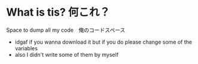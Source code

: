 # What is tis? 何これ？
Space to dump all my code　俺のコードスペース
* idgaf if you wanna download it but if you do please change some of the variables
* also I didn't write some of them by myself
